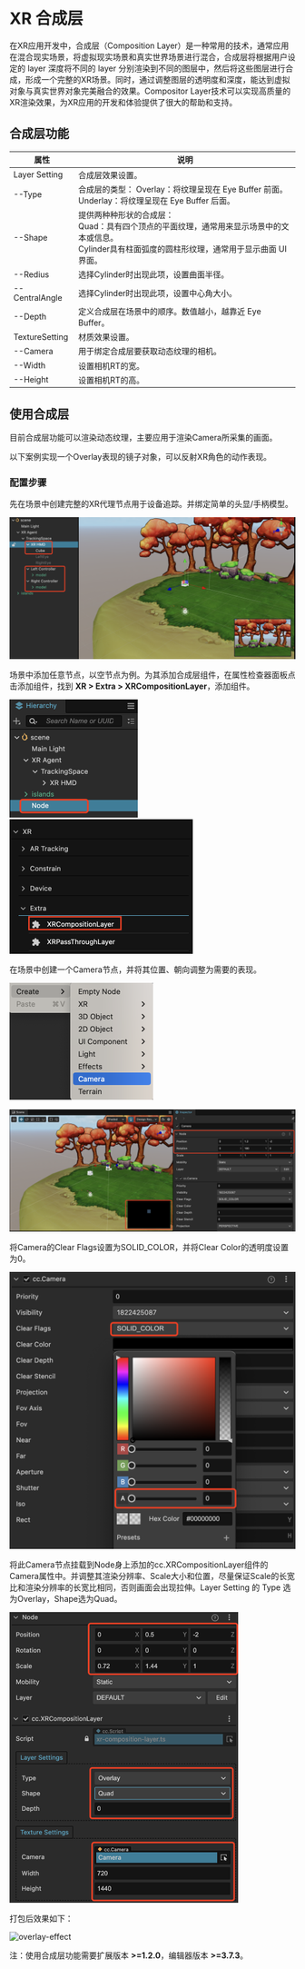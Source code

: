 # XR 合成层

在XR应用开发中，合成层（Composition Layer）是一种常用的技术，通常应用在混合现实场景，将虚拟现实场景和真实世界场景进行混合，合成层将根据用户设定的 layer 深度将不同的 layer 分别渲染到不同的图层中，然后将这些图层进行合成，形成一个完整的XR场景。同时，通过调整图层的透明度和深度，能达到虚拟对象与真实世界对象完美融合的效果。Compositor Layer技术可以实现高质量的XR渲染效果，为XR应用的开发和体验提供了很大的帮助和支持。

## 合成层功能

| 属性           | 说明                                                         |
| -------------- | ------------------------------------------------------------ |
| Layer Setting  | 合成层效果设置。                                             |
| --Type         | 合成层的类型： Overlay：将纹理呈现在 Eye Buffer 前面。 Underlay：将纹理呈现在 Eye Buffer 后面。 |
| --Shape        | 提供两种种形状的合成层： <br />Quad：具有四个顶点的平面纹理，通常用来显示场景中的文本或信息。<br /> Cylinder具有柱面弧度的圆柱形纹理，通常用于显示曲面 UI 界面。 |
| --Redius       | 选择Cylinder时出现此项，设置曲面半径。                       |
| --CentralAngle | 选择Cylinder时出现此项，设置中心角大小。                     |
| --Depth        | 定义合成层在场景中的顺序。数值越小，越靠近 Eye Buffer。      |
| TextureSetting | 材质效果设置。                                               |
| --Camera       | 用于绑定合成层要获取动态纹理的相机。                         |
| --Width        | 设置相机RT的宽。                                             |
| --Height       | 设置相机RT的高。                                             |



## 使用合成层

目前合成层功能可以渲染动态纹理，主要应用于渲染Camera所采集的画面。

以下案例实现一个Overlay表现的镜子对象，可以反射XR角色的动作表现。

### 配置步骤

先在场景中创建完整的XR代理节点用于设备追踪。并绑定简单的头显/手柄模型。

![](xr-composition-layer/create-xr-actor.png)

场景中添加任意节点，以空节点为例。为其添加合成层组件，在属性检查器面板点击添加组件，找到 **XR > Extra > XRCompositionLayer**，添加组件。

<img src="xr-composition-layer/add-empty-node.png" style="zoom:50%;" />

<img src="xr-composition-layer/add-composition-comp.png" alt="add-composition-comp" style="zoom:50%;" />

在场景中创建一个Camera节点，并将其位置、朝向调整为需要的表现。

<img src="xr-composition-layer/add-camera.png" style="zoom:50%;" />

![](xr-composition-layer/change-camera-pos.png)

将Camera的Clear Flags设置为SOLID_COLOR，并将Clear Color的透明度设置为0。

<img src="xr-composition-layer/set-clear-flags.png" style="zoom:50%;" />

将此Camera节点挂载到Node身上添加的cc.XRCompositionLayer组件的Camera属性中。并调整其渲染分辨率、Scale大小和位置，尽量保证Scale的长宽比和渲染分辨率的长宽比相同，否则画面会出现拉伸。Layer Setting 的 Type 选为Overlay，Shape选为Quad。

<img src="xr-composition-layer/config-compositionlayer.png"  style="zoom:50%;" />

打包后效果如下：

![overlay-effect](xr-composition-layer/overlay-effect.gif)

注：使用合成层功能需要扩展版本 **>=1.2.0**，编辑器版本 **>=3.7.3**。
